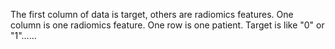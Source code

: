The first column of data is target, others are radiomics features. One column is one radiomics feature. One row is one patient. Target is like "0" or "1"……
